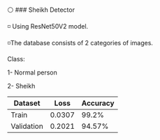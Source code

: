  
⚪ ### Sheikh Detector

◽ Using ResNet50V2 model.

◽The database consists of 2 categories of images.

Class:

1- Normal person

2- Sheikh

| Dataset       | Loss        | Accuracy |
| -------       | ---         | ---      |
| Train         |    0.0307   | 99.2%    | 
| Validation    |    0.2021   | 94.57%    | 


